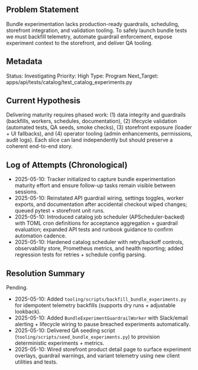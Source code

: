 ## Problem Statement
Bundle experimentation lacks production-ready guardrails, scheduling, storefront integration, and validation tooling. To safely launch bundle tests we must backfill telemetry, automate guardrail enforcement, expose experiment context to the storefront, and deliver QA tooling.

## Metadata
Status: Investigating
Priority: High
Type: Program
Next_Target: apps/api/tests/catalog/test_catalog_experiments.py

## Current Hypothesis
Delivering maturity requires phased work: (1) data integrity and guardrails (backfills, workers, schedules, documentation), (2) lifecycle validation (automated tests, QA seeds, smoke checks), (3) storefront exposure (loader + UI fallbacks), and (4) operator tooling (admin enhancements, permissions, audit logs). Each slice can land independently but should preserve a coherent end-to-end story.

## Log of Attempts (Chronological)
- 2025-05-10: Tracker initialized to capture bundle experimentation maturity effort and ensure follow-up tasks remain visible between sessions.
- 2025-05-10: Reinstated API guardrail wiring, settings toggles, worker exports, and documentation after accidental checkout wiped changes; queued pytest + storefront unit runs.
- 2025-05-10: Introduced catalog job scheduler (APScheduler-backed) with TOML cron definitions for acceptance aggregation + guardrail evaluation; expanded API tests and runbook guidance to confirm automation cadence.
- 2025-05-10: Hardened catalog scheduler with retry/backoff controls, observability store, Prometheus metrics, and health reporting; added regression tests for retries + schedule config parsing.

## Resolution Summary
Pending.
- 2025-05-10: Added `tooling/scripts/backfill_bundle_experiments.py` for idempotent telemetry backfills (supports dry runs + adjustable lookback).
- 2025-05-10: Added `BundleExperimentGuardrailWorker` with Slack/email alerting + lifecycle wiring to pause breached experiments automatically.
- 2025-05-10: Delivered QA seeding script (`tooling/scripts/seed_bundle_experiments.py`) to provision deterministic experiments + metrics.
- 2025-05-10: Wired storefront product detail page to surface experiment overlays, guardrail warnings, and variant telemetry using new client utilities and tests.
